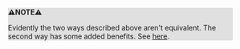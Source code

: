 <div style="margin:2em; background-color: #e0e0e0;">

<strong>⚠️NOTE️️️⚠️</strong>

Evidently the two ways described above aren't equivalent. The second way has some added benefits. See [here](https://stackoverflow.com/a/10958716).
</div>

